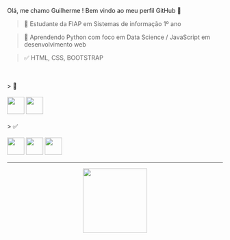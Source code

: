 Olá, me chamo Guilherme ! 
Bem vindo ao meu perfil GitHub 👋

> 🔭 Estudante da FIAP em Sistemas de informação 1º ano

> 🌱 Aprendendo Python com foco em Data Science / JavaScript em desenvolvimento web

> ✅ HTML, CSS, BOOTSTRAP

<div style="display: inline_block"> 
<br>
<br>
> 🌱
<br>    
<br>  
<img loading="lazy" height="40em" src="https://cdn.jsdelivr.net/gh/devicons/devicon/icons/python/python-original-wordmark.svg"/>
<img loading="lazy" height="40em" src="https://cdn.jsdelivr.net/gh/devicons/devicon/icons/javascript/javascript-original.svg"/>
<br>
<br>
> ✅
<br> 
<br> 
<img loading="lazy" height="40em" src="https://cdn.jsdelivr.net/gh/devicons/devicon/icons/html5/html5-original-wordmark.svg"/>
<img loading="lazy" height="40em" src="https://cdn.jsdelivr.net/gh/devicons/devicon/icons/css3/css3-original-wordmark.svg"/>
<img loading="lazy" height="40em" src="https://cdn.jsdelivr.net/gh/devicons/devicon/icons/bootstrap/bootstrap-original-wordmark.svg"/>
</div>
          
<hr>

<div align="center">
<a href="https://github.com/guiKD"/> 
<img loading="lazy" height="150em" src="https://github-readme-stats.vercel.app/api/top-langs/?username=guiKD&layout=compact&langs_count=7&theme=dracula"/> 
</div>
